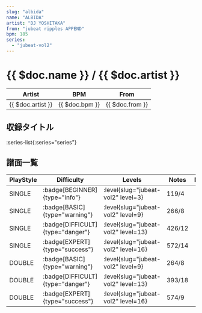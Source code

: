 ```yaml
---
slug: "albida"
name: "ALBIDA"
artist: "DJ YOSHITAKA"
from: "jubeat ripples APPEND"
bpm: 185
series:
  - "jubeat-vol2"
---
```


# {{ $doc.name }} / {{ $doc.artist }}

|Artist|BPM|From|
|------|---|----|
|{{ $doc.artist }}|{{ $doc.bpm }}|{{ $doc.from }}|

## 収録タイトル

:series-list{:series="series"}

## 譜面一覧

|PlayStyle|Difficulty|Levels|Notes|Movie|
|---------|----------|------|-----|-----|
|SINGLE| :badge[BEGINNER]{type="info"}|<div class="field is-grouped is-grouped-multiline"> :level{slug="jubeat-vol2" level=3}</div>|119/4||
|SINGLE| :badge[BASIC]{type="warning"}|<div class="field is-grouped is-grouped-multiline"> :level{slug="jubeat-vol2" level=9}</div>|266/8||
|SINGLE| :badge[DIFFICULT]{type="danger"}|<div class="field is-grouped is-grouped-multiline"> :level{slug="jubeat-vol2" level=13}</div>|426/12||
|SINGLE| :badge[EXPERT]{type="success"}|<div class="field is-grouped is-grouped-multiline"> :level{slug="jubeat-vol2" level=16}</div>|572/14||
|DOUBLE| :badge[BASIC]{type="warning"}|<div class="field is-grouped is-grouped-multiline"> :level{slug="jubeat-vol2" level=9}</div>|264/8||
|DOUBLE| :badge[DIFFICULT]{type="danger"}|<div class="field is-grouped is-grouped-multiline"> :level{slug="jubeat-vol2" level=13}</div>|393/18||
|DOUBLE| :badge[EXPERT]{type="success"}|<div class="field is-grouped is-grouped-multiline"> :level{slug="jubeat-vol2" level=16}</div>|574/9||
